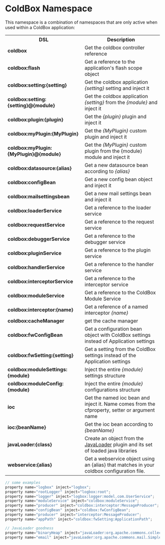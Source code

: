 # ColdBox Namespace

This namespace is a combination of namespaces that are only active when used within a ColdBox application:

<table class="tablelisting" cellpadding="”5”,">
<tbody><tr>
<th><b>DSL</b> </th>
<th><b>Description</b> </th></tr>
<tr>
<td><b>coldbox</b> </td>
<td>Get the coldbox controller reference</td></tr>
<tr>
<td><b>coldbox:flash</b> </td>
<td>Get a reference to the application's flash scope object</td></tr>
<tr>
<td><b>coldbox:setting:{setting}</b> </td>
<td>Get the coldbox application <i>{setting}</i> setting and inject it </td></tr>
<tr>
<td><b>coldbox:setting:{setting}@{module}</b> </td>
<td>Get the coldbox application <i>{setting}</i> from the <i>{module}</i> and inject it </td></tr>
<tr>
<td><b>coldbox:plugin:{plugin}</b> </td>
<td>Get the <i>{plugin}</i> plugin and inject it </td></tr>
<tr>
<td><b>coldbox:myPlugin:{MyPlugin}</b> </td>
<td>Get the <i>{MyPlugin}</i> custom plugin and inject it </td></tr>
<tr>
<td><b>coldbox:myPlugin:{MyPlugin}@{module}</b> </td>
<td>Get the <i>{MyPlugin}</i> custom plugin from the {module} module and inject it </td></tr>
<tr>
<td><b>coldbox:datasource:{alias}</b> </td>
<td>Get a new datasource bean according to <i>{alias}</i></td></tr>
<tr>
<td><b>coldbox:configBean</b> </td>
<td>Get a new config bean object and inject it </td></tr>
<tr>
<td><b>coldbox:mailsettingsbean</b> </td>
<td>Get a new mail settings bean and inject it </td></tr>
<tr>
<td><b>coldbox:loaderService</b> </td>
<td>Get a reference to the loader service </td></tr>
<tr>
<td><b>coldbox:requestService</b> </td>
<td>Get a reference to the request service </td></tr>
<tr>
<td><b>coldbox:debuggerService</b> </td>
<td>Get a reference to the debugger service </td></tr>
<tr>
<td><b>coldbox:pluginService</b> </td>
<td>Get a reference to the plugin service </td></tr>
<tr>
<td><b>coldbox:handlerService</b> </td>
<td>Get a reference to the handler service </td></tr>
<tr>
<td><b>coldbox:interceptorService</b> </td>
<td>Get a reference to the interceptor service </td></tr>
<tr>
<td><b>coldbox:moduleService</b> </td>
<td>Get a reference to the ColdBox Module Service</td></tr>
<tr>
<td><b>coldbox:interceptor:{name}</b> </td>
<td>Get a reference of a named interceptor <i>{name}</i></td></tr>
<tr>
<td><b>coldbox:cacheManager</b> </td>
<td>get the cache manager </td></tr>
<tr>
<td><b>coldbox:fwConfigBean</b> </td>
<td>Get a configuration bean object with ColdBox settings instead of Application settings</td></tr>
<tr>
<td><b>coldbox:fwSetting:{setting}</b> </td>
<td>Get a setting from the ColdBox settings instead of the Application settings</td></tr>
<tr>
<td><b>coldbox:moduleSettings:{module}</b> </td>
<td>Inject the entire <i>{module}</i> settings structure</td></tr>
<tr>
<td><b>coldbox:moduleConfig:{module}</b> </td>
<td>Inject the entire <i>{module}</i> configurations structure</td></tr>
<tr>
<td><b>ioc</b> </td>
<td>Get the named ioc bean and inject it. Name comes from the cfproperty, setter or argument name</td></tr>
<tr>
<td><b>ioc:{beanName}</b> </td>
<td>Get the ioc bean according to <i>{beanName}</i></td></tr>
<tr>
<td><b>javaLoader:{class}</b> </td>
<td>Create an object from the <a href="wiki/Plugins:JavaLoader.cfm">JavaLoader</a> plugin and its set of loaded java libraries</td></tr>
<tr>
<td><b>webservice:{alias}</b> </td>
<td>Get a webservice object using an {alias} that matches in your coldbox configuration file.</td></tr></tbody></table>


```javascript
// some examples
property name="logbox" inject="logbox";
property name="rootLogger" inject="logbox:root";
property name="logger" inject="logbox:logger:model.com.UserService";
property name="moduleService" inject="coldbox:moduleService";
property name="producer" inject="coldbox:interceptor:MessageProducer";
property name="configBean" inject="coldbox:fwConfigBean";
property name="producer" inject="interceptor:MessageProducer";
property name="appPath" inject="coldbox:fwSetting:ApplicationPath";

// JavaLoader goodness
property name="binaryHeap" inject="javaLoader:org.apache.commons.collections.BinaryHeap";
property name="email" inject="javaLoader:org.apache.commons.mail.SimpleEmail";
```
